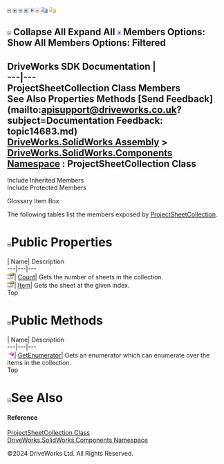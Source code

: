 ![](dotnetimages/collapse.gif) ![](dotnetimages/expand.gif) ![](dotnetimages/collapse.gif) ![](dotnetimages/expand.gif) ![](dotnetimages/drpdown.gif) ![](dotnetimages/drpdown_orange.gif) ![](dotnetimages/copycode.gif) ![](dotnetimages/copycodeHighlight.gif)

![](dotnetimages/collapse.gif) Collapse All Expand All ![](dotnetimages/drpdown.gif) Members Options: Show All  Members Options: Filtered   
---  
DriveWorks SDK Documentation  |   
---|---  
ProjectSheetCollection Class Members   
See Also Properties Methods [Send Feedback](mailto:apisupport@driveworks.co.uk?subject=Documentation Feedback: topic14683.md)  
[DriveWorks.SolidWorks Assembly](topic13342.md) > [DriveWorks.SolidWorks.Components Namespace](topic13925.md) : ProjectSheetCollection Class  
---  
  
Include Inherited Members    
Include Protected Members  


Glossary Item Box

The following tables list the members exposed by [ProjectSheetCollection](topic14683.md).

# ![](dotnetimages/collapse.gif)Public Properties

| Name| Description  
---|---|---  
![Public Property](dotnetimages/publicProperty.gif)| [Count](topic14690.md)| Gets the number of sheets in the collection.   
![Public Property](dotnetimages/publicProperty.gif)| [Item](topic14691.md)| Gets the sheet at the given index.   
Top

# ![](dotnetimages/collapse.gif)Public Methods

| Name| Description  
---|---|---  
![Public Method](dotnetimages/publicMethod.gif)| [GetEnumerator](topic14689.md)| Gets an enumerator which can enumerate over the items in the collection.   
Top

# ![](dotnetimages/collapse.gif)See Also

#### Reference

[ProjectSheetCollection Class](topic14683.md)   
[DriveWorks.SolidWorks.Components Namespace](topic13925.md)

©2024 DriveWorks Ltd. All Rights Reserved.
